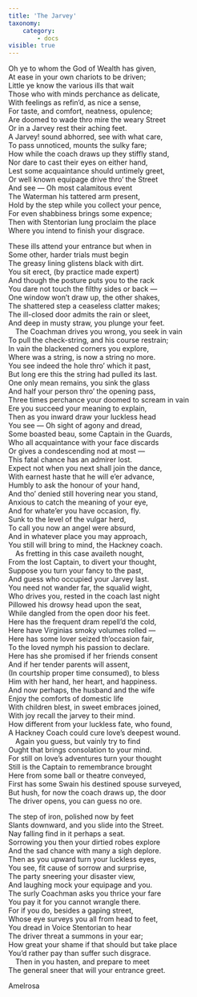```yaml
---
title: 'The Jarvey'
taxonomy:
    category:
        - docs
visible: true
---
```


Oh ye to whom the God of Wealth has given,  
At ease in your own chariots to be driven;  
Little ye know the various ills that wait  
Those who with minds perchance as delicate,  
With feelings as refin’d, as nice a sense,  
For taste, and comfort, neatness, opulence;  
Are doomed to wade thro mire the weary Street  
Or in a Jarvey rest their aching feet.  
A Jarvey! sound abhorred, see with what care,  
To pass unnoticed, mounts the sulky fare;  
How while the coach draws up they stiffly stand,  
Nor dare to cast their eyes on either hand,  
Lest some acquaintance should untimely greet,  
Or well known equipage drive thro’ the Street  
And see — Oh most calamitous event  
The Waterman his tattered arm present,  
Hold by the step while you collect your pence,  
For even shabbiness brings some expence;  
Then with Stentorian lung proclaim the place  
Where you intend to finish your disgrace.  
  
These ills attend your entrance but when in  
Some other, harder trials must begin  
The greasy lining glistens black with dirt.  
You sit erect, (by practice made expert)  
And though the posture puts you to the rack  
You dare not touch the filthy sides or back —  
One window won’t draw up, the other shakes,  
The shattered step a ceaseless clatter makes;  
The ill-closed door admits the rain or sleet,  
And deep in musty straw, you plunge your feet.  
&emsp;The Coachman drives you wrong, you seek in vain  
To pull the check-string, and his course restrain;  
In vain the blackened corners you explore,  
Where was a string, is now a string no more.  
You see indeed the hole thro’ which it past,  
But long ere this the string had pulled its last.  
One only mean remains, you sink the glass  
And half your person thro’ the opening pass,  
Three times perchance your doomed to scream in vain  
Ere you succeed your meaning to explain,  
Then as you inward draw your luckless head  
You see — Oh sight of agony and dread,  
Some boasted beau, some Captain in the Guards,  
Who all acquaintance with your face discards  
Or gives a condescending nod at most —  
This fatal chance has an admirer lost.  
Expect not when you next shall join the dance,  
With earnest haste that he will e’er advance,  
Humbly to ask the honour of your hand,  
And tho’ denied still hovering near you stand,  
Anxious to catch the meaning of your eye,  
And for whate’er you have occasion, fly.  
Sunk to the level of the vulgar herd,  
To call you now an angel were absurd,  
And in whatever place you may approach,  
You still will bring to mind, the Hackney coach.  
&emsp;As fretting in this case availeth nought,  
From the lost Captain, to divert your thought,  
Suppose you turn your fancy to the past,  
And guess who occupied your Jarvey last.  
You need not wander far, the squalid wight,  
Who drives you, rested in the coach last night  
Pillowed his drowsy head upon the seat,  
While dangled from the open door his feet.  
Here has the frequent dram repell’d the cold,  
Here have Virginias smoky volumes rolled —  
Here has some lover seized th’occasion fair,  
To the loved nymph his passion to declare.  
Here has she promised if her friends consent  
And if her tender parents will assent,  
(In courtship proper time consumed), to bless  
Him with her hand, her heart, and happiness.  
And now perhaps, the husband and the wife  
Enjoy the comforts of domestic life  
With children blest, in sweet embraces joined,  
With joy recall the jarvey to their mind.    
How different from your luckless fate, who found,  
A Hackney Coach could cure love’s deepest wound.  
&emsp;Again you guess, but vainly try to find  
Ought that brings consolation to your mind.  
For still on love’s adventures turn your thought  
Still is the Captain to remembrance brought  
Here from some ball or theatre conveyed,  
First has some Swain his destined spouse surveyed,   
But hush, for now the coach draws up, the door  
The driver opens, you can guess no ore.  
  
The step of iron, polished now by feet  
Slants downward, and you slide into the Street.  
Nay falling find in it perhaps a seat.  
Sorrowing you then your dirtied robes explore  
And the sad chance with many a sigh deplore.  
Then as you upward turn your luckless eyes,  
You see, fit cause of sorrow and surprise,  
The party sneering your disaster view,  
And laughing mock your equipage and you.  
The surly Coachman asks you thrice your fare  
You pay it for you cannot wrangle there.  
For if you do, besides a gaping street,  
Whose eye surveys you all from head to feet,  
You dread in Voice Stentorian to hear  
The driver threat a summons in your ear;  
How great your shame if that should but take place  
You’d rather pay than suffer such disgrace.  
&emsp;Then in you hasten, and prepare to meet  
The general sneer that will your entrance greet.  
  
Amelrosa